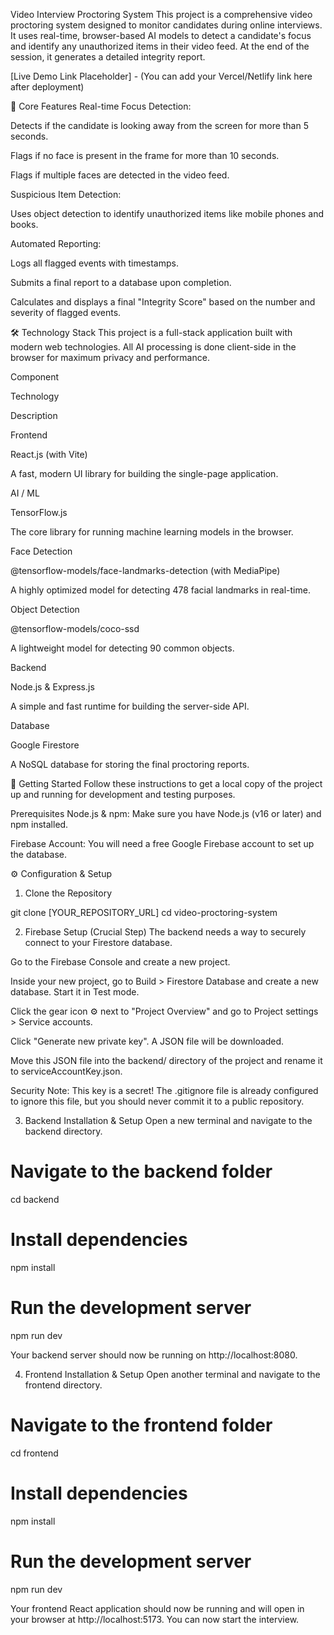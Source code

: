 Video Interview Proctoring System
This project is a comprehensive video proctoring system designed to monitor candidates during online interviews. It uses real-time, browser-based AI models to detect a candidate's focus and identify any unauthorized items in their video feed. At the end of the session, it generates a detailed integrity report.

[Live Demo Link Placeholder] - (You can add your Vercel/Netlify link here after deployment)

🎯 Core Features
Real-time Focus Detection:

Detects if the candidate is looking away from the screen for more than 5 seconds.

Flags if no face is present in the frame for more than 10 seconds.

Flags if multiple faces are detected in the video feed.

Suspicious Item Detection:

Uses object detection to identify unauthorized items like mobile phones and books.

Automated Reporting:

Logs all flagged events with timestamps.

Submits a final report to a database upon completion.

Calculates and displays a final "Integrity Score" based on the number and severity of flagged events.

🛠️ Technology Stack
This project is a full-stack application built with modern web technologies. All AI processing is done client-side in the browser for maximum privacy and performance.

Component

Technology

Description

Frontend

React.js (with Vite)

A fast, modern UI library for building the single-page application.

AI / ML

TensorFlow.js

The core library for running machine learning models in the browser.

Face Detection

@tensorflow-models/face-landmarks-detection (with MediaPipe)

A highly optimized model for detecting 478 facial landmarks in real-time.

Object Detection

@tensorflow-models/coco-ssd

A lightweight model for detecting 90 common objects.

Backend

Node.js & Express.js

A simple and fast runtime for building the server-side API.

Database

Google Firestore

A NoSQL database for storing the final proctoring reports.

🚀 Getting Started
Follow these instructions to get a local copy of the project up and running for development and testing purposes.

Prerequisites
Node.js & npm: Make sure you have Node.js (v16 or later) and npm installed.

Firebase Account: You will need a free Google Firebase account to set up the database.

⚙️ Configuration & Setup
1. Clone the Repository

git clone [YOUR_REPOSITORY_URL]
cd video-proctoring-system

2. Firebase Setup (Crucial Step)
The backend needs a way to securely connect to your Firestore database.

Go to the Firebase Console and create a new project.

Inside your new project, go to Build > Firestore Database and create a new database. Start it in Test mode.

Click the gear icon ⚙️ next to "Project Overview" and go to Project settings > Service accounts.

Click "Generate new private key". A JSON file will be downloaded.

Move this JSON file into the backend/ directory of the project and rename it to serviceAccountKey.json.

Security Note: This key is a secret! The .gitignore file is already configured to ignore this file, but you should never commit it to a public repository.

3. Backend Installation & Setup
Open a new terminal and navigate to the backend directory.

# Navigate to the backend folder
cd backend

# Install dependencies
npm install

# Run the development server
npm run dev

Your backend server should now be running on http://localhost:8080.

4. Frontend Installation & Setup
Open another terminal and navigate to the frontend directory.

# Navigate to the frontend folder
cd frontend

# Install dependencies
npm install

# Run the development server
npm run dev

Your frontend React application should now be running and will open in your browser at http://localhost:5173. You can now start the interview.